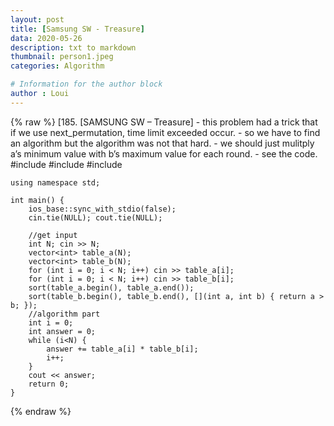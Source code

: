```yaml
---
layout: post
title: [Samsung SW - Treasure]
data: 2020-05-26
description: txt to markdown
thumbnail: person1.jpeg
categories: Algorithm

# Information for the author block
author : Loui
---
```


{% raw %}
	﻿[185. [SAMSUNG SW – Treasure]
	- this problem had a trick that if we use next_permutation, time limit exceeded occur.
	- so we have to find an algorithm but the algorithm was not that hard.
	- we should just mulitply a’s minimum value with b’s maximum value for each round.
	- see the code.
	#include<iostream>
	#include<vector>
	#include<algorithm>
	
	using namespace std;
	
	int main() {
		ios_base::sync_with_stdio(false);
		cin.tie(NULL); cout.tie(NULL);
	
		//get input
		int N; cin >> N;
		vector<int> table_a(N);
		vector<int> table_b(N);
		for (int i = 0; i < N; i++) cin >> table_a[i];
		for (int i = 0; i < N; i++) cin >> table_b[i];
		sort(table_a.begin(), table_a.end());
		sort(table_b.begin(), table_b.end(), [](int a, int b) { return a > b; });
		//algorithm part
		int i = 0;
		int answer = 0;
		while (i<N) {
			answer += table_a[i] * table_b[i];
			i++;
		}
		cout << answer;
		return 0;
	}
	
	
{% endraw %}
